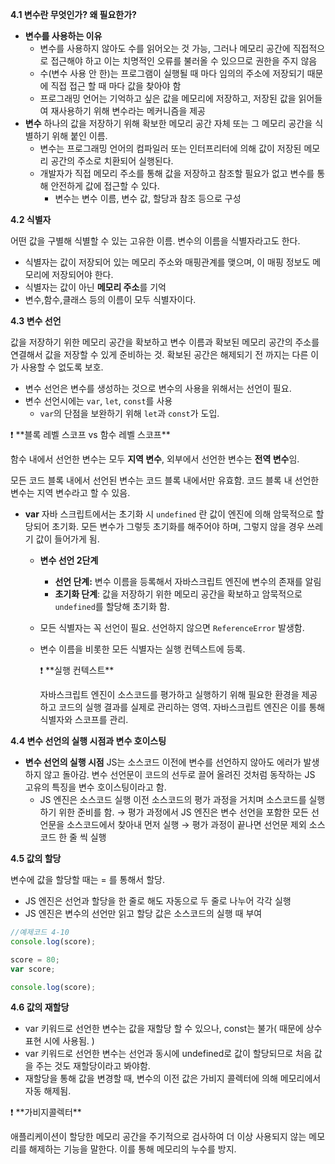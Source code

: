 **4.1 변수란 무엇인가? 왜 필요한가?**

- **변수를 사용하는 이유**
  - 변수를 사용하지 않아도 수를 읽어오는 것 가능, 그러나 메모리 공간에 직접적으로 접근해야 하고 이는 치명적인 오류를 불러올 수 있으므로 권한을 주지 않음
  - 수(변수 사용 안 한)는 프로그램이 실행될 때 마다 임의의 주소에 저장되기 때문에 직접 접근 할 때 마다 값을 찾아야 함
  - 프로그래밍 언어는 기억하고 싶은 값을 메모리에 저장하고, 저장된 값을 읽어들여 재사용하기 위해 변수라는 메커니즘을 제공
- **변수**
  하나의 값을 저장하기 위해 확보한 메모리 공간 자체 또는 그 메모리 공간을 식별하기 위해 붙인 이름.
  - 변수는 프로그래밍 언어의 컴파일러 또는 인터프리터에 의해 값이 저장된 메모리 공간의 주소로 치환되어 실행된다.
  - 개발자가 직접 메모리 주소를 통해 값을 저장하고 참조할 필요가 없고 변수를 통해 안전하게 값에 접근할 수 있다.
    - 변수는 변수 이름, 변수 값, 할당과 참조 등으로 구성

**4.2 식별자**

어떤 값을 구별해 식별할 수 있는 고유한 이름. 변수의 이름을 식별자라고도 한다.

- 식별자는 값이 저장되어 있는 메모리 주소와 매핑관계를 맺으며, 이 매핑 정보도 메모리에 저장되어야 한다.
- 식별자는 값이 아닌 **메모리 주소**를 기억
- 변수,함수,클래스 등의 이름이 모두 식별자이다.

**4.3 변수 선언**

값을 저장하기 위한 메모리 공간을 확보하고 변수 이름과 확보된 메모리 공간의 주소를 연결해서 값을 저장할 수 있게 준비하는 것. 확보된 공간은 해제되기 전 까지는 다른 이가 사용할 수 없도록 보호.

- 변수 선언은 변수를 생성하는 것으로 변수의 사용을 위해서는 선언이 필요.
- 변수 선언시에는 `var`, `let`, `const`를 사용
  - `var`의 단점을 보완하기 위해 `let`과 `const`가 도입.

<aside>
❗ **블록 레벨 스코프 vs 함수 레벨 스코프**

함수 내에서 선언한 변수는 모두 **지역 변수**, 외부에서 선언한 변수는 **전역 변수**임.

모든 코드 블록 내에서 선언된 변수는 코드 블록 내에서만 유효함. 코드 블록 내 선언한 변수는 지역 변수라고 할 수 있음.

</aside>

- **var**
  자바 스크립트에서는 초기화 시 `undefined` 란 값이 엔진에 의해 암묵적으로 할당되어 초기화. 모든 변수가 그렇듯 초기화를 해주어야 하며, 그렇지 않을 경우 쓰레기 값이 들어가게 됨.
  - **변수 선언 2단계**
    - **선언 단계:** 변수 이름을 등록해서 자바스크립트 엔진에 변수의 존재를 알림
    - **초기화 단계**: 값을 저장하기 위한 메모리 공간을 확보하고 암묵적으로 `undefined`를 할당해 초기화 함.
  - 모든 식별자는 꼭 선언이 필요. 선언하지 않으면 `ReferenceError` 발생함.
  - 변수 이름을 비롯한 모든 식별자는 실행 컨텍스트에 등록.
    <aside>
    ❗ **실행 컨텍스트**
    
    자바스크립트 엔진이 소스코드를 평가하고 실행하기 위해 필요한 환경을 제공하고 코드의 실행 결과를 실제로 관리하는 영역. 자바스크립트 엔진은 이를 통해 식별자와 스코프를 관리.
    
    </aside>


**4.4 변수 선언의 실행 시점과 변수 호이스팅**

- **변수 선언의 실행 시점**
  JS는 소스코드 이전에 변수를 선언하지 않아도 에러가 발생하지 않고 돌아감.
  변수 선언문이 코드의 선두로 끌어 올려진 것처럼 동작하는 JS 고유의 특징을 변수 호이스팅이라고 함.
  - JS 엔진은 소스코드 실행 이전 소스코드의 평가 과정을 거치며 소스코드를 실행하기 위한 준비를 함. → 평가 과정에서 JS 엔진은 변수 선언을 포함한 모든 선언문을 소스코드에서 찾아내 먼저 실행 → 평가 과정이 끝나면 선언문 제외 소스코드 한 줄 씩 실행

**4.5 값의 할당**

변수에 값을 할당할 때는 = 를 통해서 할당.

- JS 엔진은 선언과 할당을 한 줄로 해도 자동으로 두 줄로 나누어 각각 실행
- JS 엔진은 변수의 선언만 읽고 할당 값은 소스코드의 실행 때 부여

```jsx
//예제코드 4-10
console.log(score);

score = 80;
var score;

console.log(score);
```

**4.6 값의 재할당**

- var 키워드로 선언한 변수는 값을 재할당 할 수 있으나, const는 불가( 때문에 상수 표현 시에 사용됨. )
- var 키워드로 선언한 변수는 선언과 동시에 undefined로 값이 할당되므로 처음 값을 주는 것도 재할당이라고 봐야함.
- 재할당을 통해 값을 변경할 때, 변수의 이전 값은 가비지 콜렉터에 의해 메모리에서 자동 해제됨.

<aside>
❗ **가비지콜렉터**

애플리케이션이 할당한 메모리 공간을 주기적으로 검사하여 더 이상 사용되지 않는 메모리를 해제하는 기능을 말한다. 이를 통해 메모리의 누수를 방지.

</aside>
